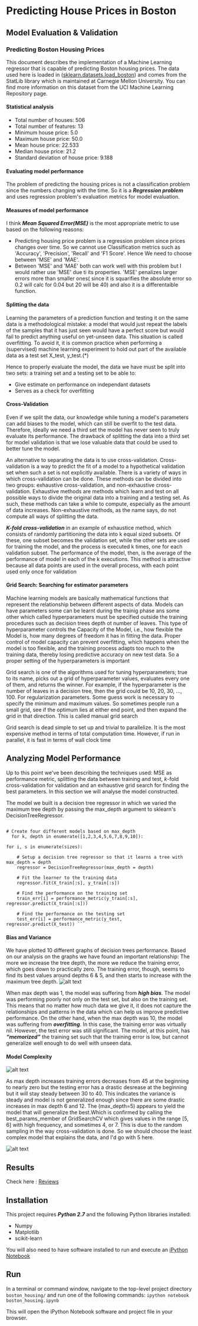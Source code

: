 # Predicting House Prices in Boston #
>>
## Model Evaluation & Validation ##
### Predicting Boston Housing Prices ###
This document describes the implementation of a Machine 
Learning regressor that is capable of predicting Boston housing prices. The data used here is loaded 
in ([sklearn.datasets.load_boston](http://scikit-learn.org/stable/modules/generated/sklearn.datasets.load_boston.html#sklearn.datasets.load_boston)) and comes from the StatLib library which is maintained at Carnegie Mellon University. You can find more information on this dataset from the UCI Machine Learning Repository page.

#### Statistical analysis ####
* Total number of houses: 506
* Total number of features: 13
* Minimum house price: 5.0
* Maximum house price: 50.0
* Mean house price: 22.533
* Median house price: 21.2
* Standard deviation of house price: 9.188

#### Evaluating model performance ####

The problem of predicting the housing prices is not a classification problem since the numbers changing with the time.
So it is a ***Regression problem*** and uses regression problem's evaluation metrics for model evaluation.

#### Measures of model performance ####

I think ***Mean Squared Error(MSE)*** is the most appropriate metric to use based on the following reasons:

* Predicting housing price problem is a regression problem since prices changes over time. So we cannot use Classification metrics such as 'Accuracy', 'Precision', 'Recall' and 'F1 Score'. Hence We need to choose between 'MSE' and 'MAE'.
* Between 'MSE' and 'MAE' both can work well with this problem but I would rather use 'MSE' due ti its properties. 'MSE' penalizes larger errors more than smaller ones( since it is squarifies the absolute error so 0.2 will calc for 0.04 but 20 will be 40) and also it is a differentaible function.

#### Splitting the data ####
Learning the parameters of a prediction function and testing it on the same data is a methodological mistake: a model that would just repeat the labels of the samples that it has just seen would have a perfect score but would fail to predict anything useful on yet-unseen data. This situation is called overfitting. To avoid it, it is common practice when performing a (supervised) machine learning experiment to hold out part of the available data as a test set X_test, y_test.(*)

Hence to properly evaluate the model, the data we have must be split into two sets: a training set and a testing set to be able to:
* Give estimate on performance on independant datasets
* Serves as a check for overfitting

#### Cross-Validation ####
Even if we split the data, our knowledge while tuning a model's parameters can add biases to the model, which can still be overfit to the test data. Therefore, ideally we need a third set the model has never seen to truly evaluate its performance. The drawback of splitting the data into a third set for model validation is that we lose valuable data that could be used to better tune the model.

An alternative to separating the data is to use cross-validation. Cross-validation is a way to predict the fit of a model to a hypothetical validation set when such a set is not explicitly available. There is a variety of ways in which cross-validation can be done. These methods can be divided into two groups: exhaustive cross-validation, and non-exhaustive cross-validation. Exhaustive methods are methods which learn and test on all possible ways to divide the original data into a training and a testing set. As such, these methods can take a while to compute, especially as the amount of data increases. Non-exhaustive methods, as the name says, do not compute all ways of splitting the data.


***K-fold cross-validation*** in an example of exhaustice method, which consists of randomly partitioning the data into k equal sized subsets. Of these, one subset becomes the validation set, while the other sets are used for training the model, and the process is executed k times, one for each validation subset. The performance of the model, then, is the average of the performance of model in each of the k executions. This method is attractive because all data points are used in the overall process, with each point used only once for validation

#### Grid Search: Searching for estimator parameters ####
Machine learning models are basically mathematical functions that represent the relationship between different aspects of data. Models can have parameters some can be learnt during the trainig phase ans some other which called hyperparameters must be specified outside the training procedures such as decision trees depth ot number of leaves. This type of hyperparameter controls the Capacity of the Model, i.e., how flexible the Model is, how many degrees of freedom it has in fitting the data. Proper control of model capacity can prevent overfitting, which happens when the model is too flexible, and the training process adapts too much to the training data, thereby losing predictive accuracy on new test data. So a proper setting of the hyperparameters is important


Grid search is one of the algorithms used for tuning hyperparameters; true to its name, picks out a grid of hyperparameter values, evaluates every one of them, and returns the winner. For example, if the hyperparameter is the number of leaves in a decision tree, then the grid could be 10, 20, 30, …, 100. For regularization parameters. Some guess work is necessary to specify the minimum and maximum values. So sometimes people run a small grid, see if the optimum lies at either end point, and then expand the grid in that direction. This is called manual grid search

Grid search is dead simple to set up and trivial to parallelize. It is the most expensive method in terms of total computation time. However, if run in parallel, it is fast in terms of wall clock time

## Analyzing Model Performance ##
Up to this point we've been describing the techniques used: MSE as performance metric, splitting the data between training and test, $k$-fold cross-validation for validation and an exhaustive grid search for finding the best parameters. In this section we will analyse the model constructed.


The model we built is a decision tree regressor in which we varied the maximum tree depth by passing the max_depth argument to sklearn's DecisionTreeRegressor.

```
``` 
    # Create four different models based on max_depth
      for k, depth in enumerate([1,2,3,4,5,6,7,8,9,10]):

    for i, s in enumerate(sizes):

        # Setup a decision tree regressor so that it learns a tree with max_depth = depth
        regressor = DecisionTreeRegressor(max_depth = depth)

        # Fit the learner to the training data
        regressor.fit(X_train[:s], y_train[:s])

        # Find the performance on the training set
        train_err[i] = performance_metric(y_train[:s], regressor.predict(X_train[:s]))

        # Find the performance on the testing set
        test_err[i] = performance_metric(y_test, regressor.predict(X_test)) ``` 
 
 
 
#### Bias and Variance ####
We have plotted 10 different graphs of decision trees performance. Based on our analysis on the graphs we have found an important relationship: The more we increase the tree depth, the more we reduce the training error, which goes down to practically zero. The training error, though, seems to find its best values around depths 6 & 5, and then starts to increase with the maximum tree depth. 
![alt text](https://github.com/ashutoshtiwari13/BostonHousing-Predictor/blob/master/perf.png)
        
 When max depth was 1, the model was suffering from ***high bias***. The model was performing poorly not only on the test set, but also on the training set. This means that no matter how much data we give it, it does not capture the relationships and patterns in the data which can help us improve predictive performance. On the other hand, when the max depth was 10, the model was suffering from ***overfitting***. In this case, the training error was virtually nil. However, the test error was still significant. The model, at this point, has ***“memorized”*** the training set such that the training error is low, but cannot generalize well enough to do well with unseen data.     
 
 
 #### Model Complexity ####
 ![alt text](https://github.com/ashutoshtiwari13/BostonHousing-Predictor/blob/master/modelComplexity.png)
 
 As max depth increases training errors decreases from 45 at the beginning to nearly zero but the testing error has a drastic desrease at the beginning but it will stay steady between 30 to 40. This indicates the variance is steady and model is not generalized enough since there are some drastic increases in max depth 6 and 12. The (max_depth=5) appears to yield the model that will generalize the best.Which is confirmed by calling the best_params_member of GridSearchCV which gives values in the range [5, 6] with high frequency, and sometimes 4, or 7. This is due to the random sampling in the way cross-validation is done. So we should choose the least complex model that explains the data, and I'd go with 5 here.
 
 ![alt text](https://github.com/ashutoshtiwari13/BostonHousing-Predictor/blob/master/biasvariance.png)
 
 
 ## Results  ##
 Check here : [ Reviews ](https://github.com/ashutoshtiwari13/BostonHousing-Predictor/blob/master/UdacityReviews.pdf)
 
 ## Installation ##
 
 This project requires ***Python 2.7*** and the following Python libraries installed:
 * Numpy
 * Matplotlib
 * scikit-learn
 
 You will also need to have software installed to run and execute an [iPython Notebook](http://ipython.org/notebook.html)
 
 ## Run ##
 
 In a terminal or command window, navigate to the top-level project directory `boston_housing/` and run one of the following commands:
` ipython notebook boston_housing.ipynb `

This will open the iPython Notebook software and project file in your browser.



 
 
 
